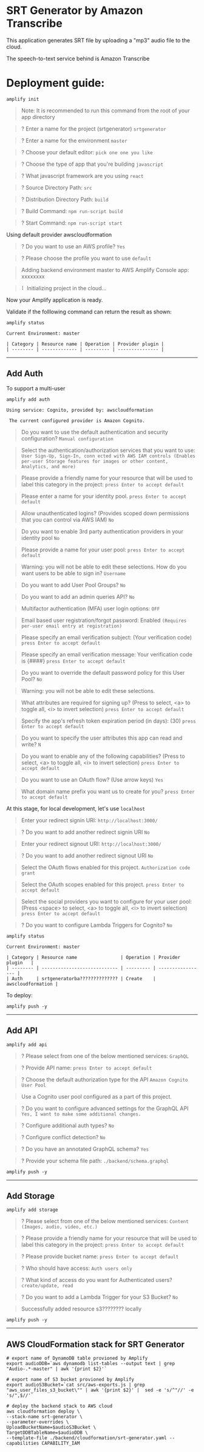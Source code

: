 # SRT Generator by Amazon Transcribe

This application generates SRT file by uploading a "mp3" audio file to the cloud.

The speech-to-text service behind is Amazon Transcribe

# Deployment guide:


```
amplify init
```

> Note: It is recommended to run this command from the root of your app directory

> ? Enter a name for the project (srtgenerator) `srtgenerator`

> ? Enter a name for the environment `master`

> ? Choose your default editor: `pick one one you like`

> ? Choose the type of app that you're building `javascript`

> ? What javascript framework are you using `react`

> ? Source Directory Path:  `src`

> ? Distribution Directory Path: `build`

> ? Build Command:  `npm run-script build`

> ? Start Command: `npm run-script start`

Using default provider  awscloudformation

> ? Do you want to use an AWS profile? `Yes`

> ? Please choose the profile you want to use `default`

> Adding backend environment master to AWS Amplify Console app: xxxxxxxx

> ⠇ Initializing project in the cloud...

Now your Amplify application is ready.


Validate if the folllowing command can return the result as shown:

```
amplify status
```

```
Current Environment: master

| Category | Resource name | Operation | Provider plugin |
| -------- | ------------- | --------- | --------------- |

```

----

## Add Auth

To support a multi-user

```
amplify add auth
```

```
Using service: Cognito, provided by: awscloudformation
 
 The current configured provider is Amazon Cognito. 
```

>  Do you want to use the default authentication and security configuration? `Manual configuration`

> Select the authentication/authorization services that you want to use: `User Sign-Up, Sign-In, conn
ected with AWS IAM controls (Enables per-user Storage features for images or other content, Analytics, and more)`

> Please provide a friendly name for your resource that will be used to label this category in the project: `press Enter to accept default`

> Please enter a name for your identity pool. `press Enter to accept default`

> Allow unauthenticated logins? (Provides scoped down permissions that you can control via AWS IAM) `No`

> Do you want to enable 3rd party authentication providers in your identity pool `No`

> Please provide a name for your user pool: `press Enter to accept default`

> Warning: you will not be able to edit these selections. 
 How do you want users to be able to sign in? `Username`

> Do you want to add User Pool Groups? `No`

> Do you want to add an admin queries API? `No`

> Multifactor authentication (MFA) user login options: `OFF`

> Email based user registration/forgot password: Enabled `(Requires per-user email entry at registration)`

> Please specify an email verification subject: (Your verification code) `press Enter to accept default`

> Please specify an email verification message: Your verification code is {####} `press Enter to accept default`

> Do you want to override the default password policy for this User Pool? `No`

> Warning: you will not be able to edit these selections.

> What attributes are required for signing up? (Press <space> to select, \<a\> to toggle all, \<i\> to invert selection) `press Enter to accept default`

> Specify the app's refresh token expiration period (in days): (30) `press Enter to accept default`

> Do you want to specify the user attributes this app can read and write? `N`

> Do you want to enable any of the following capabilities? (Press <space> to select, \<a\> to toggle all, \<i\> to invert selection) `press Enter to accept default`

> Do you want to use an OAuth flow? (Use arrow keys) `Yes`

>  What domain name prefix you want us to create for you? `press Enter to accept default`

At this stage, for local development, let's use `localhost`

> Enter your redirect signin URI: `http://localhost:3000/`

> ? Do you want to add another redirect signin URI `No`

> Enter your redirect signout URI: `http://localhost:3000/`

> ? Do you want to add another redirect signout URI `No`

> Select the OAuth flows enabled for this project. `Authorization code grant`

> Select the OAuth scopes enabled for this project. `press Enter to accept default`

> Select the social providers you want to configure for your user pool: (Press \<space\> to select, \<a\> to toggle all, \<i\> to invert selection) `press Enter to accept default`

> ? Do you want to configure Lambda Triggers for Cognito? `No`


```
amplify status
```

```
Current Environment: master

| Category | Resource name                | Operation | Provider plugin   |
| -------- | ---------------------------- | --------- | ----------------- |
| Auth     | srtgeneratorba?????????????? | Create    | awscloudformation |

```

To deploy:

```
amplify push -y
```

----

## Add API

```
amplify add api
```

> ? Please select from one of the below mentioned services: `GraphQL`

> ? Provide API name: `press Enter to accept default`

> ? Choose the default authorization type for the API `Amazon Cognito User Pool`

> Use a Cognito user pool configured as a part of this project.

> ? Do you want to configure advanced settings for the GraphQL API `Yes, I want to make some additional changes.`

> ? Configure additional auth types? `No`

> ? Configure conflict detection? `No`

> ? Do you have an annotated GraphQL schema? `Yes`

> ? Provide your schema file path: `./backend/schema.graphql`

```
amplify push -y
```

----

## Add Storage

```
amplify add storage
```

> ? Please select from one of the below mentioned services: `Content (Images, audio, video, etc.)`


> ? Please provide a friendly name for your resource that will be used to label this category in the project: `press Enter to accept default`

> ? Please provide bucket name: `press Enter to accept default`

> ? Who should have access: `Auth users only`

> ? What kind of access do you want for Authenticated users? `create/update, read`

> ? Do you want to add a Lambda Trigger for your S3 Bucket? `No`

> Successfully added resource s3???????? locally

```
amplify push -y
```

----

## AWS CloudFormation stack for SRT Generator

```
# export name of DynamoDB table provioned by Amplify
export audioDDB=`aws dynamodb list-tables --output text | grep "Audio-.*-master" | awk '{print $2}'`

# export name of S3 bucket provioned by Amplify
export audioS3Bucket=`cat src/aws-exports.js | grep "aws_user_files_s3_bucket\"" | awk '{print $2}' |  sed -e 's/^"//' -e 's/",$//'`

# deploy the backend stack to AWS cloud
aws cloudformation deploy \
--stack-name srt-generator \
--parameter-overrides \
UploadBucketName=$audioS3Bucket \
TargetDDBTableName=$audioDDB \
--template-file ./backend/cloudformation/srt-generator.yaml --capabilities CAPABILITY_IAM

```




